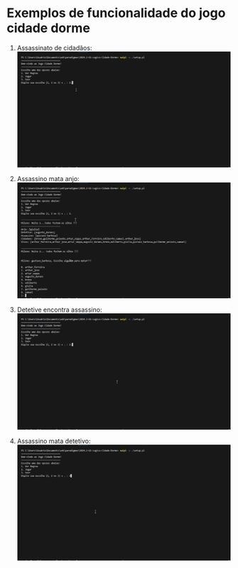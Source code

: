 # Exemplos de funcionalidade do jogo cidade dorme

1. Assassinato de cidadãos:
    ![assassinatos](/assets/gifs/assassinato.gif)

2. Assassino mata anjo:
    ![Assassino mata anjo](/assets/gifs/assassina_anjo.gif)

3. Detetive encontra assassino:
    ![Detetive encontra assassino](/assets/gifs/detetive_acha_assassino.gif)

3. Assassino mata detetivo:
    ![Assassino mata detetive](/assets/gifs/assassino_mata_detetive.gif)
    
